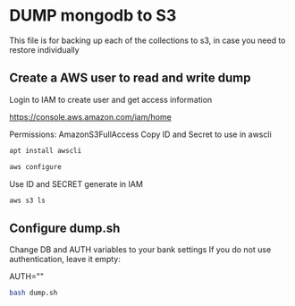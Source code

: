 # DUMP mongodb to S3

This file is for backing up each of the collections to s3, in case you need to restore individually

## Create a AWS user to read and write dump

Login to IAM to create user and get access information

https://console.aws.amazon.com/iam/home

Permissions:
    AmazonS3FullAccess
    Copy ID and Secret to use in awscli

```bash
apt install awscli
```
```bash
aws configure
````
Use ID and SECRET generate in IAM

```bash
aws s3 ls
```

## Configure dump.sh

Change DB and AUTH variables to your bank settings
If you do not use authentication, leave it empty:

AUTH=""

```bash
bash dump.sh
```

